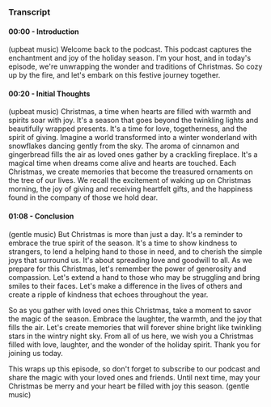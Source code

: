 ### Transcript

#### 00:00 - Introduction
(upbeat music)
Welcome back to the podcast. This podcast captures the enchantment and joy of the holiday season. I'm your host, and in today's episode, we're unwrapping the wonder and traditions of Christmas. So cozy up by the fire, and let's embark on this festive journey together.

#### 00:20 - Initial Thoughts
(upbeat music)
Christmas, a time when hearts are filled with warmth and spirits soar with joy. It's a season that goes beyond the twinkling lights and beautifully wrapped presents. It's a time for love, togetherness, and the spirit of giving. Imagine a world transformed into a winter wonderland with snowflakes dancing gently from the sky. The aroma of cinnamon and gingerbread fills the air as loved ones gather by a crackling fireplace. It's a magical time when dreams come alive and hearts are touched. Each Christmas, we create memories that become the treasured ornaments on the tree of our lives. We recall the excitement of waking up on Christmas morning, the joy of giving and receiving heartfelt gifts, and the happiness found in the company of those we hold dear.

#### 01:08 - Conclusion
(gentle music)
But Christmas is more than just a day. It's a reminder to embrace the true spirit of the season. It's a time to show kindness to strangers, to lend a helping hand to those in need, and to cherish the simple joys that surround us. It's about spreading love and goodwill to all. As we prepare for this Christmas, let's remember the power of generosity and compassion. Let's extend a hand to those who may be struggling and bring smiles to their faces. Let's make a difference in the lives of others and create a ripple of kindness that echoes throughout the year. 

So as you gather with loved ones this Christmas, take a moment to savor the magic of the season. Embrace the laughter, the warmth, and the joy that fills the air. Let's create memories that will forever shine bright like twinkling stars in the wintry night sky. From all of us here, we wish you a Christmas filled with love, laughter, and the wonder of the holiday spirit. Thank you for joining us today. 

This wraps up this episode, so don't forget to subscribe to our podcast and share the magic with your loved ones and friends. Until next time, may your Christmas be merry and your heart be filled with joy this season.
(gentle music)
